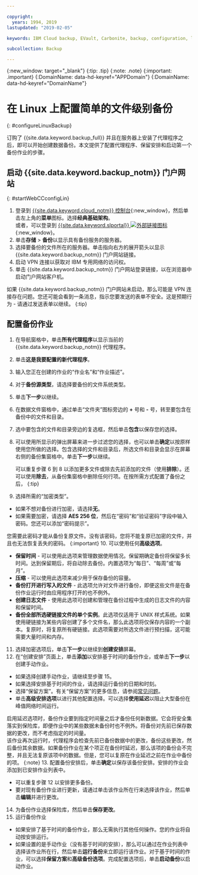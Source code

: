 ```yaml
---

copyright:
  years: 1994, 2019
lastupdated: "2019-02-05"

keywords: IBM Cloud backup, EVault, Carbonite, backup, configuration, linux

subcollection: Backup

---
```

{:new_window: target="_blank"}
{:tip: .tip}
{:note: .note}
{:important: .important}
{:DomainName: data-hd-keyref="APPDomain"}
{:DomainName: data-hd-keyref="DomainName"}

# 在 Linux 上配置简单的文件级别备份
{: #configureLinuxBackup}

订购了 {{site.data.keyword.backup_full}} 并且在服务器上安装了代理程序之后，即可以开始创建数据备份。本文提供了配置代理程序、保留安排和启动第一个备份作业的步骤。

## 启动 {{site.data.keyword.backup_notm}} 门户网站
{: #startWebCCconfigLin}

1. 登录到 [{{site.data.keyword.cloud_notm}} 控制台](https://{DomainName}){:new_window}，然后单击左上角的**菜单**图标。选择**经典基础架构**。<br>
   或者，可以登录到 [{{site.data.keyword.slportal}} ![外部链接图标](../../icons/launch-glyph.svg "外部链接图标")](https://control.softlayer.com/){:new_window}。
2. 单击**存储** > **备份**以显示具有备份服务的服务器。
2. 选择要备份的文件所在的服务器。单击指向右方的展开箭头以显示 {{site.data.keyword.backup_notm}} 门户网站链接。
3. 启动 VPN 连接以获取对 IBM 专用网络的访问权。
4. 单击 {{site.data.keyword.backup_notm}} 门户网站登录链接，以在浏览器中启动门户网站客户机。<br/>

  如果 {{site.data.keyword.backup_notm}} 门户网站未启动，那么可能是 VPN 连接存在问题。您还可能会看到一条消息，指示您要发送的表单不安全。这是预期行为 - 请通过发送表单以继续。
  {:tip}

## 配置备份作业

1. 在导航窗格中，单击**所有代理程序**以显示当前的 {{site.data.keyword.backup_notm}} 代理程序。
2. 单击**这是我要配置的新代理程序**。
3. 输入您正在创建的作业的“作业名”和“作业描述”。
4. 对于**备份源类型**，请选择要备份的文件系统类型。
5. 单击**下一步**以继续。
6. 在数据文件窗格中，通过单击“文件夹”图标旁边的 **+** 号和 **-** 号，转至要包含在备份中的文件和目录。
7. 选中要包含的文件和目录旁边的复选框，然后单击**包含**以保存您的选择。
8. 可以使用所显示的弹出屏幕来进一步过滤您的选择，也可以单击**确定**以按原样使用您所做的选择。包含选择的文件和目录后，所选文件和目录会显示在屏幕右侧的备份集窗格中。单击**下一步**以继续。

   可以重复步骤 6 到 8 以添加更多文件或除去先前添加的文件（使用**排除**）。还可以使用**除去**，从备份集窗格中删除任何行项。在按所需方式配置了备份之后，
   {:tip}
9. 选择所需的“加密类型”。
  - 如果不想对备份进行加密，请选择**无**。
  - 如果需要加密，请选择 **AES 256 位**，然后在“密码”和“验证密码”字段中输入密码。您还可以添加“密码提示”。

您需要此密码才能从备份复原文件。没有该密码，您将不能复原已加密的文件，并且也无法恢复丢失的密码。
  {:important}
10. 可以使用任何**高级选项**。
  - **保留时间** - 可以使用此选项来管理数据使用情况。保留期确定备份将保留多长时间。达到保留期后，将自动除去备份。内置选项为“每日”、“每周”或“每月”。
  - **压缩** - 可以使用此选项来减少用于保存备份的容量。
  - **备份打开进行写入的文件** - 此选项允许对文件进行备份，即便这些文件是在备份作业运行时由应用程序打开的也不例外。
  - **创建日志文件** - 使用此选项可创建和管理在备份过程中生成的日志文件的内容和保留时间。
  - **备份全部所选硬链接文件的单个实例**。此选项仅适用于 UNIX 样式系统。如果使用硬链接为某些内容创建了多个文件名，那么此选项将仅保存内容的一个副本。复原时，将复原所有硬链接。此选项需要对所选文件进行预扫描，这可能需要大量时间和内存。
11. 选择加密选项后，单击**下一步**以继续到**创建安排**屏幕。
12. 在“创建安排”页面上，单击**添加**以安排基于时间的备份作业，或单击**下一步**以创建手动作业。
  - 如果选择创建手动作业，请继续至步骤 15。
  - 如果选择安排基于时间的作业，请选择运行备份的日期和时刻。
  - 选择“保留方案”。有关“保留方案”的更多信息，请参阅[常见问题](/docs/infrastructure/Backup?topic=Backup-faqs)。
  - 单击**高级安排选项**以进行其他配置选择。可以选择**使用延迟**以阻止大型备份在峰值网络时间运行。

启用延迟选项时，备份作业要到指定时间量之后才备份任何新数据。它会将安全集落实到保险库，即便作业中的某些数据未备份时也不例外。将备份对先前已保存数据的更改，而不考虑指定的时间量。<br/> 该作业再次运行时，代理程序会检查先前已备份数据中的更改，备份这些更改，然后备份其余数据。如果备份作业在某个项正在备份时延迟，那么该项的备份会不完整，并且无法复原该项中的数据。但是，您可以复原在作业延迟之前在作业中备份的项。
    {:note}
13. 配置备份安排后，单击**确定**以保存该备份安排。安排的作业会添加到已安排作业列表中。
  - 可以重复步骤 12 以安排更多备份。
  - 要对现有备份作业进行更新，请通过单击该作业所在行来选择该作业，然后单击**编辑**并进行更改。
14. 为备份作业选择保险库，然后单击**保存更改**。
15. 运行备份作业
  - 如果安排了基于时间的备份作业，那么无需执行其他任何操作。您的作业将自动按安排运行。
  - 如果设置的是手动作业（没有基于时间的安排），那么可以通过在作业列表中选择该作业所在行，然后单击**运行备份**来立即运行该作业。对于基于时间的作业，可以选择**保留方案**和**高级备份选项**。完成配置选项后，单击**启动备份**以启动作业。

